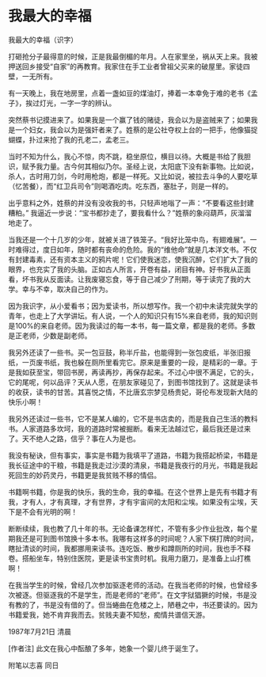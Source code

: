# 我最大的幸福

我最大的幸福（识字）

打砸抢分子最得意的时候，正是我最倒楣的年月。人在家里坐，祸从天上来。我被押送回乡接受“自家”的再教育。我家住在手工业者曾祖父买来的破屋里。家徒四壁，一无所有。

有一天晚上，我在地房里，点着一盏如豆的煤油灯，捧着一本幸免于难的老书《孟子》，挨过灯光，一字一字的辨认。

突然蔡书记摸进来了。如果我是一个赢了钱的赌徒，我会以为是盗贼来了；如果我是一个妇女，我会以为是强奸者来了。姓蔡的是公社夺权上台的一把手，他像猫捉蝴蝶，扑过来抢了我的孔老二，孟老三。

当时不知为什么，我心不惊，肉不跳，稳坐原位，横目以待。大概是书给了我胆识，赋予我力量。古今何其相似乃尔。圣经上说，太阳底下没有新事物。比如说，杀人，古时用刀剑，今时用枪炮，都是一样死。又比如说，被拉去斗争的人要吃草（忆苦餐），而“红卫兵司令”则喝酒吃肉。吃东西，塞肚子，则是一样的。

出乎意料之外，姓蔡的并没有没收我的书，只轻声地嗡了一声：“不要看这些封建糟粕。” 我逼近一步说：“宝书都抄走了，要我看什么？”姓蔡的象闷葫芦，灰溜溜地走了。

当我还是一个十几岁的少年，就被关进了铁笼子。“我好比笼中鸟，有翅难展”。一时难得过，度日如年，随时都有丧命的危险。我的“维他命”就是几本洋文书。不仅有封建毒素，还有资本主义的鸦片呢！它们使我迷恋，使我沉醉，它们扩大了我的眼界，也充实了我的头脑。正如古人所言，开卷有益，闭目有神。好书我从正面看，坏书我从反面读。让我废寝忘食，等于自己减少了刑期，等于读完了我的大学。幸与不幸，取决自己的作为。

因为我识字，从小爱看书；因为爱读书，所以想写作。我一个初中未读完就失学的青年，也走上了大学讲坛。有人说，一个人的知识只有15%来自老师，我的知识则是100%的来自老师。因为我读过的每一本书，每一篇文章，都是我的老师。多数是正老师，少数是副老师。

我另外还读了一些书。买一包豆鼓，称半斤盐，也能得到一张包皮纸，半张旧报纸，一页废书纸，我也躲在厕所里看完它。原来是重要的一段，是精彩的一章。于是我如获至宝，带回书房，再读再抄，再保存起来。不过心中很不满足，它的头，它的尾呢，何以品评？天从人愿，在朋友家碰见了，到图书馆找到了。这就是读书的收获，读书的甘苦。其喜悦之情，不比唐玄宗梦见杨贵妃，哥伦布发现新大陆的快乐小啊！

我另外还读过一些书，它不是某人编的，它不是书店卖的，而是我自己生活的教科书。人家道路多坎坷，我的道路时常被掘断。看来无法越过它，最后我还是过来了。天不绝人之路，信乎？事在人为是也。

我没有秘诀，但有事实，事实是书籍为我填平了道路，书籍为我搭起桥梁，书籍是我长征途中的干粮，书籍是我走过沙漠的清泉，书籍是我夜行的月光，书籍是我起死回生的妙药灵丹，书籍更是我贫贱不移的情侣。

书籍啊书籍，你是我的快乐，我的生命，我的幸福。在这个世界上是先有书籍才有我，才有人，才有真理，才有世界，才有宇宙间的太阳和尘埃。如果没有尘埃，天下是不会有光明的啊！

断断续续，我也教了几十年的书。无论备课怎样忙，不管有多少作业批改，每个星期我还是可到图书馆换十多本书。我哪有这样多的时间呢？人家下棋打牌的时间，瞎扯清谈的时间，我都挪用来读书。连吃饭、散步和蹲厕所的时间，我也手不释卷。搭船坐车，特别住医院，更是读书宝贵时机。我用力磨刀，是准备上山打樵啊！

在我当学生的时候，曾经几次参加驱逐老师的活动。在我当老师的时候，也曾经多次被逐。但驱逐我的不是学生，而是老师的“老师”。在文字狱猖獗的时候，书是没有教的了，书是没有借的了。但当蜷曲在危楼之上，陋巷之中，书还要读的。因为书籍爱我，她不肯弃我而去。贫贱夫妻不知愁，痴情共谱信天游。

1987年7月21日 清晨

\[作者注\] 此文在我心中酝酿了多年，她象一个婴儿终于诞生了。 

附笔以志喜 同日

